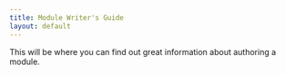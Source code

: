 ```yaml
---
title: Module Writer's Guide
layout: default
---
```


This will be where you can find out great information about authoring a module.
